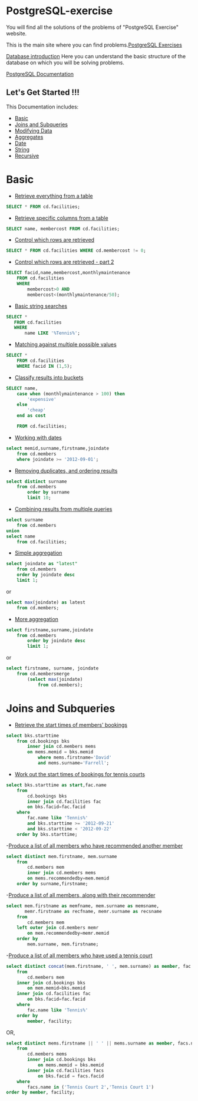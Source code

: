 # PostgreSQL-exercise
You will find all the solutions of the problems of "PostgreSQL Exercise" website.

This is the main site where you can find problems.[PostgreSQL Exercises](https://www.pgexercises.com/)

[Database introduction](https://www.pgexercises.com/gettingstarted.html) Here you can understand the basic structure of the database on which you will be solving problems.

[PostgreSQL Documentation](https://www.postgresql.org/docs/current/index.html)

## Let's Get Started !!!

This Documentation includes:
- [Basic](#basic)
- [Joins and Subqueries](#joins-and-subqueries)
- [Modifying Data](#modifying-data)
- [Aggregates](#aggregates)
- [Date](#date)
- [String](#string)
- [Recursive](#recursive)


# Basic
- [Retrieve everything from a table](https://www.pgexercises.com/questions/basic/selectall.html)

```SQL
SELECT * FROM cd.facilities;
```

- [Retrieve specific columns from a table](https://www.pgexercises.com/questions/basic/selectspecific.html)

```SQL
SELECT name, membercost FROM cd.facilities;
```

- [Control which rows are retrieved](https://www.pgexercises.com/questions/basic/where.html)

```SQL
SELECT * FROM cd.facilities WHERE cd.membercost != 0;
```

- [Control which rows are retrieved - part 2](https://www.pgexercises.com/questions/basic/where2.html)

```SQL
SELECT facid,name,membercost,monthlymaintenance
	FROM cd.facilities 
	WHERE 
		membercost>0 AND 
		membercost<(monthlymaintenance/50);
```

- [Basic string searches](https://www.pgexercises.com/questions/basic/where3.html)
 ```SQL
 SELECT * 
 	FROM cd.facilities
 	WHERE
 		name LIKE '%Tennis%';
 ```

- [Matching against multiple possible values](https://www.pgexercises.com/questions/basic/where4.html)
```SQL
SELECT * 
	FROM cd.facilities
	WHERE facid IN (1,5);
```

- [Classify results into buckets](https://www.pgexercises.com/questions/basic/classify.html)
```SQL
SELECT name,
	case when (monthlymaintenance > 100) then
		'expensive'
	else
		'cheap'
	end as cost

	FROM cd.facilities; 
```

- [Working with dates](https://www.pgexercises.com/questions/basic/date.html)
```SQL
select memid,surname,firstname,joindate
	from cd.members
	where joindate >= '2012-09-01';
```

- [Removing duplicates, and ordering results](https://www.pgexercises.com/questions/basic/unique.html)
```SQL
select distinct surname 
	from cd.members 
		order by surname 
		limit 10;
```

- [Combining results from multiple queries](https://www.pgexercises.com/questions/basic/union.html)

```SQL
select surname 
	from cd.members
union
select name
	from cd.facilities;
```

- [Simple aggregation](https://www.pgexercises.com/questions/basic/agg.html)
```SQL
select joindate as "latest" 
	from cd.members 
	order by joindate desc 
	limit 1;
```

or

```SQL
select max(joindate) as latest
	from cd.members;
```

- [More aggregation](https://www.pgexercises.com/questions/basic/agg2.html)
```SQL
select firstname,surname,joindate
	from cd.members 
		order by joindate desc 
		limit 1;
```
or

```SQL
select firstname, surname, joindate
	from cd.membersmerge
		(select max(joindate) 
			from cd.members);
```


# Joins and Subqueries

- [Retrieve the start times of members' bookings](https://www.pgexercises.com/questions/joins/simplejoin.html)

```SQL
select bks.starttime 
	from cd.bookings bks
		inner join cd.members mems
		on mems.memid = bks.memid
			where mems.firstname='David' 
			and mems.surname='Farrell';
```

- [Work out the start times of bookings for tennis courts](https://www.pgexercises.com/questions/joins/simplejoin2.html)

```SQL
select bks.starttime as start,fac.name
	from
		cd.bookings bks
		inner join cd.facilities fac
		on bks.facid=fac.facid
	where
		fac.name like 'Tennis%'
		and bks.starttime >= '2012-09-21'
		and bks.starttime < '2012-09-22'
	order by bks.starttime;
```

-[Produce a list of all members who have recommended another member](https://www.pgexercises.com/questions/joins/self.html)

```SQL
select distinct mem.firstname, mem.surname
	from
		cd.members mem
		inner join cd.members mems
		on mems.recommendedby=mem.memid
	order by surname,firstname;
```

-[Produce a list of all members, along with their recommender](https://www.pgexercises.com/questions/joins/self2.html)

```SQL
select mem.firstname as memfname, mem.surname as memsname,
	   memr.firstname as recfname, memr.surname as recsname
	from
		cd.members mem
	left outer join cd.members memr
		on mem.recommendedby=memr.memid
	order by
		mem.surname, mem.firstname;
```

-[Produce a list of all members who have used a tennis court](https://www.pgexercises.com/questions/joins/threejoin.html)

```SQL
select distinct concat(mem.firstname, ' ', mem.surname) as member, fac.name as facility
	from
		cd.members mem
	inner join cd.bookings bks
		on mem.memid=bks.memid
	inner join cd.facilities fac
		on bks.facid=fac.facid
	where
		fac.name like 'Tennis%'
	order by
		member, facility;
```

OR,

```SQL
select distinct mems.firstname || ' ' || mems.surname as member, facs.name as facility
	from 
		cd.members mems
		inner join cd.bookings bks
			on mems.memid = bks.memid
		inner join cd.facilities facs
			on bks.facid = facs.facid
	where
		facs.name in ('Tennis Court 2','Tennis Court 1')
order by member, facility;
```